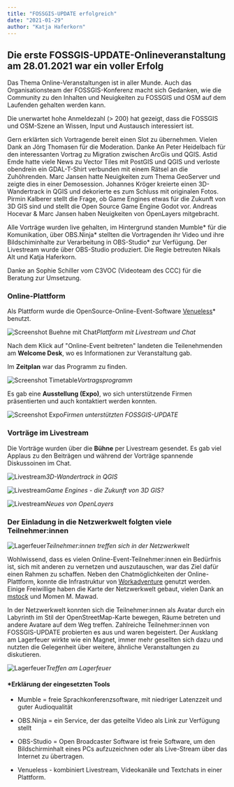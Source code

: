 ```yaml
---
title: "FOSSGIS-UPDATE erfolgreich"
date: "2021-01-29"
author: "Katja Haferkorn"
---
```


## Die erste FOSSGIS-UPDATE-Onlineveranstaltung am 28.01.2021 war ein voller Erfolg

Das Thema Online-Veranstaltungen ist in aller Munde. Auch das Organisationsteam der FOSSGIS-Konferenz macht sich Gedanken, wie die Community zu den Inhalten und Neuigkeiten zu FOSSGIS und OSM auf dem Laufenden gehalten werden kann.

Die unerwartet hohe Anmeldezahl (> 200) hat gezeigt, dass die FOSSGIS und OSM-Szene an Wissen, Input und Austausch interessiert ist.

Gern erklärten sich Vortragende bereit einen Slot zu übernehmen. Vielen Dank an Jörg Thomasen für die Moderation.
Danke An Peter Heidelbach für den interessanten Vortrag zu Migration zwischen ArcGis und QGIS. Astid Emde hatte viele News zu Vector Tiles mit PostGIS und QGIS und verloste obendrein ein GDAL-T-Shirt verbunden mit einem Rätsel an die Zuhöhrenden. Marc Jansen hatte Neuigkeiten zum Thema GeoServer und zeigte dies in einer Demosession. Johannes Kröger kreierte einen 3D-Wandertrack in QGIS und dekorierte es zum Schluss mit originalen Fotos. Pirmin Kalberer stellt die Frage, ob Game Engines etwas für die Zukunft von 3D GIS sind und stellt die Open Source Game Engine Godot vor. Andreas Hocevar & Marc Jansen haben Neuigkeiten von OpenLayers mitgebracht. 

Alle Vorträge wurden live gehalten, im Hintergrund standen Mumble* für die Komunikation, über OBS.Ninja* stellten die Vortragenden ihr Video und ihre Bildschiminhalte zur Verarbeitung in OBS-Studio* zur Verfügung. Der Livestream wurde über OBS-Studio produziert. Die Regie betreuten Nikals Alt und Katja Haferkorn.

Danke an Sophie Schiller vom C3VOC (Videoteam des CCC) für die Beratung zur Umsetzung.


### Online-Plattform  

Als Plattform wurde die OpenSource-Online-Event-Software [Venueless](https://venueless.org/)* benutzt.

![Screenshot Buehne mit Chat](/news/images/2021_FOSSGISUPDATE_Buehne_Chat.png)*Plattform mit Livestream und Chat*
 

Nach dem Klick auf "Online-Event beitreten" landeten die Teilenehmenden am **Welcome Desk**, wo es Informationen zur Veranstaltung gab.

Im **Zeitplan** war das Programm zu finden.

![Screenshot Timetable](/news/images/2021_FOSSGISUPDATE_Venueless_Timetable.png)*Vortragsprogramm*

Es gab eine **Ausstellung (Expo)**, wo sich unterstützende Firmen präsentierten und auch kontaktiert werden konnten.

![Screenshot Expo](/news/images/2021_FOSSGISUPDATE_Venuelessplattform_Expo.png)*Firmen unterstützten FOSSGIS-UPDATE*

### Vorträge im Livestream

Die Vorträge wurden über die **Bühne** per Livestream gesendet.
Es  gab viel Applaus zu den Beiträgen und während der  Vorträge spannende Diskussoinen im Chat.

![Livestream](/news/images/2021_FOSSGISUPDATE_Venuelessplattform_Livestream_Chat_2.png)*3D-Wandertrack in QGIS*

![Livestream](/news/images/2021_FOSSGISUPDATE_Livestream_1.png)*Game Engines - die Zukunft von 3D GIS?*

![Livestream](/news/images/2021_FOSSGISUPDATE_Venuelessplattform_Livestream_3.png)*Neues von OpenLayers*

### Der Einladung in die Netzwerkwelt folgten viele Teilnehmer:innen

![Lagerfeuer](/news/images/2021_FOSSGISUPDATE_Netzwerkwelt_TN.png)*Teilnehmer:innen treffen sich in der Netzwerkwelt*

Wohlwissend, dass es vielen Online-Event-Teilnehmer:innen ein Bedürfnis ist, sich mit anderen zu vernetzen und auszutauschen, war das Ziel dafür einen Rahmen zu schaffen. Neben den Chatmöglichkeiten der Online-Plattform, konnte die Infrastruktur von [Workadventure](https://workadventu.re/) genutzt werden. Einige Freiwillige haben die Karte der Netzwerkwelt gebaut, vielen Dank an [mstock](https://github.com/mstock) und Momen M. Mawad.

In der Netzwerkwelt konnten sich die Teilnehmer:innen als Avatar durch ein Labyrinth im Stil der OpenStreetMap-Karte bewegen, Räume betreten und andere Avatare auf dem Weg treffen. Zahlreiche Teilnehmer:innen von FOSSGIS-UPDATE probierten es aus und waren begeistert.
Der Ausklang am Lagerfeuer wirkte wie ein Magnet, immer mehr gesellten sich dazu und nutzten die Gelegenheit über weitere, ähnliche Veranstaltungen zu diskutieren.

![Lagerfeuer](/news/images/2021_FOSSGISUPDATE_Netzwerkwelt_Lagerfeuer.jpeg)*Treffen am Lagerfeuer*


#### *Erklärung der eingesetzten Tools

- Mumble = freie Sprachkonferenzsoftware, mit niedriger Latenzzeit und guter Audioqualität

- OBS.Ninja = ein Service, der das geteilte Video als Link zur Verfügung stellt

- OBS-Studio = Open Broadcaster Software ist freie Software, um den Bildschirminhalt eines PCs aufzuzeichnen oder als Live-Stream über das Internet zu übertragen. 

- Venueless - kombiniert Livestream, Videokanäle und Textchats in einer Plattform. 


